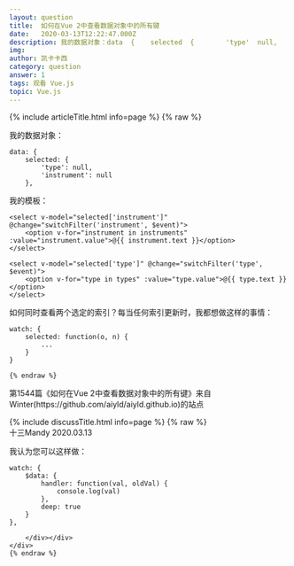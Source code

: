 ```yaml
---
layout: question
title:  如何在Vue 2中查看数据对象中的所有键
date:   2020-03-13T12:22:47.000Z
description: 我的数据对象：data  {    selected  {        'type'  null,        'instrument'  ...
img: 
author: 凯卡卡西
category: question
answer: 1
tags: 观看 Vue.js
topic: Vue.js
---
```

<div class="article-root">
  <div class="article">
    {% include articleTitle.html info=page %}
    {% raw %}
    <div class="article-content"><p><font style="vertical-align: inherit;"><font style="vertical-align: inherit;">我的数据对象：</font></font></p>

<pre><code>data: {<font></font>
    selected: {<font></font>
        'type': null,<font></font>
        'instrument': null<font></font>
    },<font></font>
</code></pre>

<p><font style="vertical-align: inherit;"><font style="vertical-align: inherit;">我的模板：</font></font></p>

<pre><code>&lt;select v-model="selected['instrument']" @change="switchFilter('instrument', $event)"&gt;<font></font>
    &lt;option v-for="instrument in instruments" :value="instrument.value"&gt;@{{ instrument.text }}&lt;/option&gt; <font></font>
&lt;/select&gt;<font></font>
<font></font>
&lt;select v-model="selected['type']" @change="switchFilter('type', $event)"&gt;<font></font>
    &lt;option v-for="type in types" :value="type.value"&gt;@{{ type.text }}&lt;/option&gt; <font></font>
&lt;/select&gt;<font></font>
</code></pre>

<p><font style="vertical-align: inherit;"><font style="vertical-align: inherit;">如何同时查看两个选定的索引？</font><font style="vertical-align: inherit;">每当任何索引更新时，我都想做这样的事情：</font></font></p>

<pre><code>watch: {<font></font>
    selected: function(o, n) {<font></font>
        ...<font></font>
    }<font></font>
}<font></font>
</code></pre></div>
    {% endraw %}
  </div>
  <p class="winter_mark">第1544篇《如何在Vue 2中查看数据对象中的所有键》来自Winter(https://github.com/aiyld/aiyld.github.io)的站点</p>
  <div class="discuss-wrapper">
    {% include discussTitle.html info=page %}
    {% raw %}
    <div class="discuss-list">
    <div class="discuss-item">
        <div class="discuss-parent">
          <div class="discuss-meta">
            <span class="discuss-user">十三Mandy</span>
            <span class="discuss-time">2020.03.13</span>
          </div>
          <div class="discuss-comment"><p><font style="vertical-align: inherit;"><font style="vertical-align: inherit;">我认为您可以这样做：</font></font></p>

<pre><code>watch: {<font></font>
    $data: {<font></font>
        handler: function(val, oldVal) {<font></font>
            console.log(val)<font></font>
        },<font></font>
        deep: true<font></font>
    }<font></font>
},<font></font>
</code></pre></div>
        </div></div>
    </div>
    {% endraw %}
  </div>
<div>
